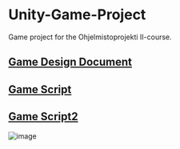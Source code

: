 # Unity-Game-Project
Game project for the Ohjelmistoprojekti II-course. 


## [Game Design Document](https://github.com/ryhma-3/GDD/blob/main/GDD.md)

## [Game Script](https://github.com/ryhma-3/script/blob/main/script.v1.md)
## [Game Script2](https://github.com/ryhma-3/Storyboard/blob/main/Script2.md)

![image](https://user-images.githubusercontent.com/112497215/218688502-5ce83a06-6966-484a-9d04-32dbba76a04d.png)


